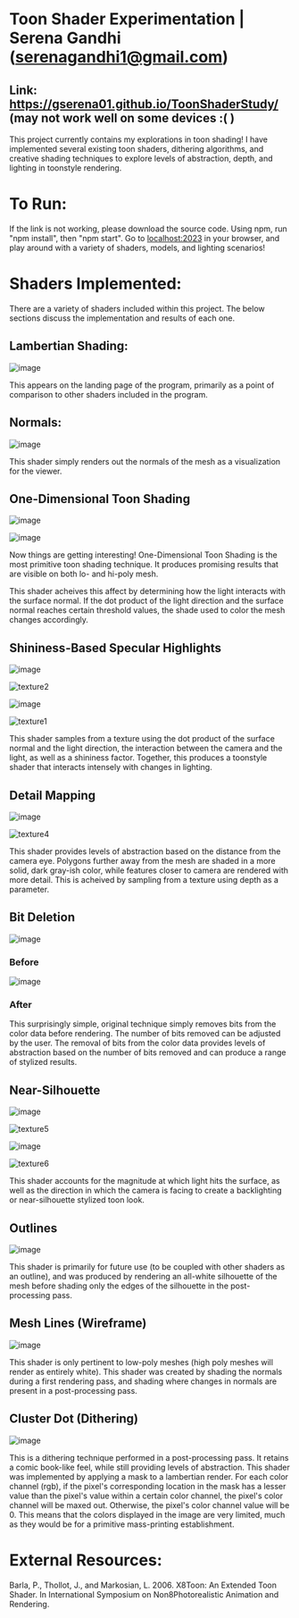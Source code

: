 # Toon Shader Experimentation | Serena Gandhi (serenagandhi1@gmail.com)
## Link: https://gserena01.github.io/ToonShaderStudy/ (may not work well on some devices :(   )

This project currently contains my explorations in toon shading! I have implemented several existing toon shaders, dithering algorithms, and creative shading techniques to explore levels of abstraction, depth, and lighting in toonstyle rendering.

# To Run:

If the link is not working, please download the source code. Using npm, run "npm install", then "npm start". Go to [localhost:2023](http://localhost:2023/) in your browser, and play around with a variety of shaders, models, and lighting scenarios!

# Shaders Implemented:

There are a variety of shaders included within this project. The below sections discuss the implementation and results of each one.

## Lambertian Shading:

![image](https://user-images.githubusercontent.com/60444726/208586734-1dcae63c-bf68-4b2e-b583-e3a3e1438c74.png)

This appears on the landing page of the program, primarily as a point of comparison to other shaders included in the program.

## Normals:

![image](https://user-images.githubusercontent.com/60444726/208586840-d3d249a8-96f7-4cc0-a736-6c92128dada2.png)

This shader simply renders out the normals of the mesh as a visualization for the viewer.

## One-Dimensional Toon Shading

![image](https://user-images.githubusercontent.com/60444726/208587054-1a6b03bf-6e55-49b7-abdb-360843d7d923.png)

![image](https://user-images.githubusercontent.com/60444726/208587127-d863915d-7ffc-480a-ac5e-46533d84c2d0.png)

Now things are getting interesting! One-Dimensional Toon Shading is the most primitive toon shading technique. It produces promising results that are visible on both lo- and hi-poly mesh. 

This shader acheives this affect by determining how the light interacts with the surface normal. If the dot product of the light direction and the surface normal reaches certain threshold values, the shade used to color the mesh changes accordingly.

## Shininess-Based Specular Highlights

![image](https://user-images.githubusercontent.com/60444726/208587651-ff87a5f2-98d2-460d-ad6b-5d553f4d6e82.png)

![texture2](https://user-images.githubusercontent.com/60444726/208588083-40738f26-465a-4cdb-947d-6777470756fe.png)

![image](https://user-images.githubusercontent.com/60444726/208587694-8dee8d4a-8f3c-4a73-b10f-ceb56dafd7fb.png)

![texture1](https://user-images.githubusercontent.com/60444726/208588105-2bc39c73-64b9-49a5-a6ff-bf1de9ed776a.png)

This shader samples from a texture using the dot product of the surface normal and the light direction, the interaction between the camera and the light, as well as a shininess factor. Together, this produces a toonstyle shader that interacts intensely with changes in lighting.

## Detail Mapping

![image](https://user-images.githubusercontent.com/60444726/208588607-68ddcae5-de20-4471-a685-7b3f8ef012ee.png)

![texture4](https://user-images.githubusercontent.com/60444726/208588629-e2e5edfb-ce3d-4feb-b084-790f660be8c5.png)

This shader provides levels of abstraction based on the distance from the camera eye. Polygons further away from the mesh are shaded in a more solid, dark gray-ish color, while features closer to camera are rendered with more detail. This is acheived by sampling from a texture using depth as a parameter.

## Bit Deletion

![image](https://user-images.githubusercontent.com/60444726/208588992-f73f16bf-1fb2-496c-a09c-a956992541cf.png)

### Before

![image](https://user-images.githubusercontent.com/60444726/208588926-57d4b2c2-cef8-45b9-9271-25c9fea92db5.png)

### After

This surprisingly simple, original technique simply removes bits from the color data before rendering. The number of bits removed can be adjusted by the user. The removal of bits from the color data provides levels of abstraction based on the number of bits removed and can produce a range of stylized results.

## Near-Silhouette

![image](https://user-images.githubusercontent.com/60444726/209168863-d0939b06-81c0-48b4-82aa-0c5ddb065946.png)

![texture5](https://user-images.githubusercontent.com/60444726/209168899-7947e7e9-1805-4e2c-89a4-d4c260d58cc1.png)

![image](https://user-images.githubusercontent.com/60444726/209168966-0bc8a69b-0f94-43cb-860d-fa52b4c22204.png)

![texture6](https://user-images.githubusercontent.com/60444726/209168977-17eda46a-1ad9-4e97-89e1-c2ca4765a88c.png)

This shader accounts for the magnitude at which light hits the surface, as well as the direction in which the camera is facing to create a backlighting or near-silhouette stylized toon look.

## Outlines

![image](https://user-images.githubusercontent.com/60444726/209169730-570a5815-0c37-4ada-8b00-7dd3de69001b.png)

This shader is primarily for future use (to be coupled with other shaders as an outline), and was produced by rendering an all-white silhouette of the mesh before shading only the edges of the silhouette in the post-processing pass.

## Mesh Lines (Wireframe)

![image](https://user-images.githubusercontent.com/60444726/209170129-97b1be69-55e1-423d-abaf-4698c6aa9cae.png)
 
This shader is only pertinent to low-poly meshes (high poly meshes will render as entirely white). This shader was created by shading the normals during a first rendering pass, and shading where changes in normals are present in a post-processing pass.

## Cluster Dot (Dithering)

![image](https://user-images.githubusercontent.com/60444726/209170736-598307a4-e050-4533-80e0-172873b0f2bf.png)

This is a dithering technique performed in a post-processing pass. It retains a comic book-like feel, while still providing levels of abstraction. This shader was implemented by applying a mask to a lambertian render. For each color channel (rgb), if the pixel's corresponding location in the mask has a lesser value than the pixel's value within a certain color channel, the pixel's color channel will be maxed out. Otherwise, the pixel's color channel value will be 0. This means that the colors displayed in the image are very limited, much as they would be for a primitive mass-printing establishment.

# External Resources:

Barla, P., Thollot, J., and Markosian, L. 2006. X8Toon: An Extended Toon Shader. In International
Symposium on Non8Photorealistic Animation and Rendering.
